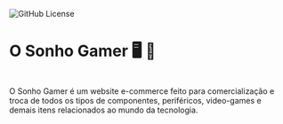 ![GitHub License](https://img.shields.io/github/license/Scoorpioon/senac-tat)

# O Sonho Gamer 🖥️ 💸
<br>
O Sonho Gamer é um website e-commerce feito para comercialização e troca de todos os tipos de componentes, periféricos, video-games e demais itens relacionados ao mundo da tecnologia.
